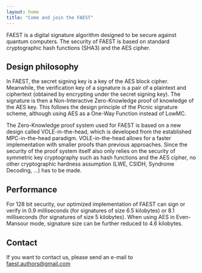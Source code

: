 ```yaml
---
layout: home
title: "Come and join the FAEST"
---
```


FAEST is a digital signature algorithm designed to be secure against quantum computers.
The security of FAEST is based on standard cryptographic hash functions (SHA3) and the AES cipher. 

## Design philosophy

In FAEST, the secret signing key is a key of the AES block cipher. Meanwhile, the verification key of a signature is a pair of a plaintext and ciphertext (obtained by encrypting under the secret signing key). The signature is then a Non-Interactive Zero-Knowledge proof of knowledge of the AES key. This follows the design principle of the Picnic signature scheme, although using AES as a One-Way Function instead of LowMC.

The Zero-Knowledge proof system used for FAEST is based on a new design called VOLE-in-the-head, which is developed from the established MPC-in-the-head paradigm. VOLE-in-the-head allows for a faster implementation with smaller proofs than previous approaches. Since the security of the proof system itself also only relies on the security of symmetric key cryptography such as hash functions and the AES cipher, no other cryptographic hardness assumption (LWE, CSIDH, Syndrome Decoding, ...) has to be made.

## Performance

For 128 bit security, our optimized implementation of FAEST can sign or verify in 0.9 milliseconds (for signatures of size 6.5 kilobytes) or 8.1 milliseconds (for signatures of size 5 kilobytes). When using AES in Even-Mansour mode, signature size can be further reduced to 4.6 kilobytes.

## Contact

If you want to contact us, please send an e-mail to [faest.authors@gmail.com](mailto://faest.authors@gmail.com)